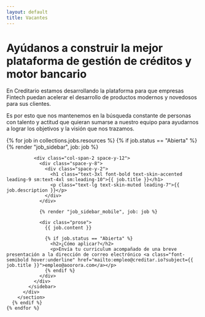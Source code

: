 ```yaml
---
layout: default
title: Vacantes
---
```


<main>
  <div class="bg-skin-alternate">
    <div class="py-16 mx-auto max-w-7xl px-4 sm:py-24 sm:px-6 lg:py-32">
      <div class="text-center">
        <h1 class="text-4xl tracking-tight font-extrabold text-skin-alternate-2 sm:text-5xl md:text-6xl">
          <span class="block">Ayúdanos a construir la mejor plataforma</span>
          <span class="block text-skin-accented mt-3">de gestión de créditos y motor bancario</span>
        </h1>
        <p class="mt-3 max-w-md mx-auto text-base text-skin-muted sm:text-lg md:mt-5 md:text-xl md:max-w-3xl">En Creditario estamos desarrollando la plataforma para que empresas Fintech puedan acelerar el desarrollo de productos modernos y novedosos para sus clientes.</p>
        <p class="mt-3 max-w-md mx-auto text-base text-skin-muted sm:text-lg md:mt-5 md:text-xl md:max-w-3xl">Es por esto que nos mantenemos en la búsqueda constante de personas con talento y actitud que quieran sumarse a nuestro equipo para ayudarnos a lograr los objetivos y la visión que nos trazamos.</p>
      </div>
    </div>
  </div>

  <div class="divide-y divide-skin-alternate-2">
    {% for job in collections.jobs.resources %}
      {% if job.status == "Abierta" %}
        <section class="bg-white">
          <div class="max-w-2xl px-6 mx-auto lg:max-w-6xl">
            <sidebar class="py-12 grid lg:grid-cols-3 lg:gap-16">
              {% render "job_sidebar", job: job %}

              <div class="col-span-2 space-y-12">
                <div class="space-y-8">
                  <div class="space-y-2">
                    <h1 class="text-3xl font-bold text-skin-accented leading-9 sm:text-4xl sm:leading-10">{{ job.title }}</h1>
                    <p class="text-lg text-skin-muted leading-7">{{ job.description }}</p>
                  </div>
                </div>

                {% render "job_sidebar_mobile", job: job %}

                <div class="prose">
                  {{ job.content }}

                  {% if job.status == "Abierta" %}
                    <h2>¿Cómo aplicar?</h2>
                    <p>Envía tu curriculum acompañado de una breve presentación a la dirección de correo electrónico <a class="font-semibold hover:underline" href="mailto:empleo@creditar.io?subject={{ job.title }}">empleo@aoorora.com</a></p>
                  {% endif %}
                </div>
              </div>
            </sidebar>
          </div>
        </section>
      {% endif %}
    {% endfor %}
  </div>

</main>
